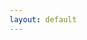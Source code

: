 ```yaml
---
layout: default
---
```


<script>
  var Component = App.pages.songs
  if(Component){
    ReactDOM.render(React.createElement(Component, {
      songs: [{% for song in site.songs %}
        {
          url: {{ song.url | jsonify }},
          title: {{ song.title | jsonify }},
          composed_at: {{ song.composed_at | jsonify }},
        },
      {% endfor %}],
    }), document.body)
  }
</script>
